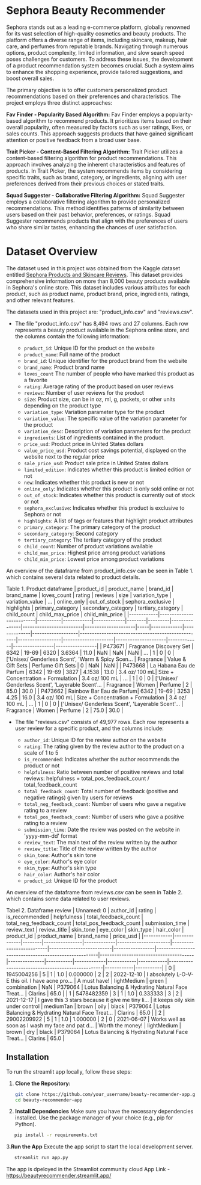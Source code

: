 # Sephora Beauty Recommender 

Sephora stands out as a leading e-commerce platform, globally renowned for its vast selection of high-quality cosmetics and beauty products. The platform offers a diverse range of items, including skincare, makeup, hair care, and perfumes from reputable brands. Navigating through numerous options, product complexity, limited information, and slow search speed poses challenges for customers. To address these issues, the development of a product recommendation system becomes crucial. Such a system aims to enhance the shopping experience, provide tailored suggestions, and boost overall sales.

The primary objective is to offer customers personalized product recommendations based on their preferences and characteristics.
The project employs three distinct approaches: 

**Fav Finder - Popularity Based Algorithm:**
Fav Finder employs a popularity-based algorithm to recommend products. It prioritizes items based on their overall popularity, often measured by factors such as user ratings, likes, or sales counts. This approach suggests products that have gained significant attention or positive feedback from a broad user base.

**Trait Picker - Content-Based Filtering Algorithm:**
Trait Picker utilizes a content-based filtering algorithm for product recommendations. This approach involves analyzing the inherent characteristics and features of products. In Trait Picker, the system recommends items by considering specific traits, such as brand, category, or ingredients, aligning with user preferences derived from their previous choices or stated traits.

**Squad Suggester - Collaborative Filtering Algorithm:**
Squad Suggester employs a collaborative filtering algorithm to provide personalized recommendations. This method identifies patterns of similarity between users based on their past behavior, preferences, or ratings. Squad Suggester recommends products that align with the preferences of users who share similar tastes, enhancing the chances of user satisfaction.


# Dataset Overview
The dataset used in this project was obtained from the Kaggle dataset entitled [Sephora Products and Skincare Reviews](https://www.kaggle.com/datasets/nadyinky/sephora-products-and-skincare-reviews). This dataset provides comprehensive information on more than 8,000 beauty products available in Sephora's online store. This dataset includes various attributes for each product, such as product name, product brand, price, ingredients, ratings, and other relevant features.

The datasets used in this project are: "product_info.csv" and "reviews.csv".

* The file "product_info.csv" has 8,494 rows and 27 columns. Each row represents a beauty product available in the Sephora online store, and the columns contain the following information:

  * `product_id`: Unique ID for the product on the website
  * `product_name`: Full name of the product
  * `brand_id`: Unique identifier for the product brand from the website
  * `brand_name`: Product brand name
  * `loves_count` The number of people who have marked this product as a favorite
  * `rating`: Average rating of the product based on user reviews
  * `reviews`: Number of user reviews for the product
  * `size`: Product size, can be in oz, ml, g, packets, or other units depending on the product type
  * `variation_type`: Variation parameter type for the product
  * `variation_value`: The specific value of the variation parameter for the product
  * `variation_desc`: Description of variation parameters for the product
  * `ingredients`: List of ingredients contained in the product.
  * `price_usd`: Product price in United States dollars
  * `value_price_usd`: Product cost savings potential, displayed on the website next to the regular price
  * `sale_price_usd`: Product sale price in United States dollars
  * `limited_edition`: Indicates whether this product is limited edition or not
  * `new`: Indicates whether this product is new or not
  * `online_only`: Indicates whether this product is only sold online or not
  * `out_of_stock`: Indicates whether this product is currently out of stock or not
  * `sephora_exclusive`: Indicates whether this product is exclusive to Sephora or not
  * `highlights`: A list of tags or features that highlight product attributes
  * `primary_category`: The primary category of the product
  * `secondary_category`: Second category
  * `tertiary_category`: The tertiary category of the product
  * `child_count`: Number of product variations available
  * `child_max_price`: Highest price among product variations
  * `child_min_price`: Lowest price among product variations
 
An overview of the dataframe from product_info.csv can be seen in Table 1. which contains several data related to product details.

Table 1. Product dataframe
| product_id |       product_name       | brand_id | brand_name | loves_count | rating | reviews |     size      |     variation_type      |   variation_value   | ... | online_only | out_of_stock | sephora_exclusive |                     highlights                    | primary_category | secondary_category |  tertiary_category  | child_count | child_max_price | child_min_price |
|------------|--------------------------|----------|------------|-------------|--------|---------|---------------|-------------------------|---------------------|-----|-------------|--------------|-------------------|---------------------------------------------------|------------------|---------------------|---------------------|-------------|-----------------|-----------------|
|  P473671   | Fragrance Discovery Set  |   6342   |   19-69    |     6320    | 3.6364 |   11.0  |     NaN       |          NaN            |        NaN          | ... |      1      |      0       |        0          | ['Unisex/ Genderless Scent', 'Warm & Spicy Scen... |     Fragrance     |  Value & Gift Sets |  Perfume Gift Sets |      0      |       NaN       |       NaN       |
|  P473668   |  La Habana Eau de Parfum |   6342   |   19-69    |     3827    | 4.1538 |   13.0  | 3.4 oz/ 100 mL| Size + Concentration + Formulation | 3.4 oz/ 100 mL | ... |      1      |      0       |        0          | ['Unisex/ Genderless Scent', 'Layerable Scent'... |     Fragrance     |       Women       |      Perfume       |      2      |      85.0       |      30.0       |
|  P473662   | Rainbow Bar Eau de Parfum|   6342   |   19-69    |     3253    |  4.25  |   16.0  | 3.4 oz/ 100 mL| Size + Concentration + Formulation | 3.4 oz/ 100 mL | ... |      1      |      0       |        0          | ['Unisex/ Genderless Scent', 'Layerable Scent'... |     Fragrance     |       Women       |      Perfume       |      2      |      75.0       |      30.0       |


* The file "reviews.csv" consists of 49,977 rows. Each row represents a user review for a specific product, and the columns include:

  * `author_id`: Unique ID for the review author on the website
  * `rating`: The rating given by the review author to the product on a scale of 1 to 5
  * `is_recommended`: Indicates whether the author recommends the product or not
  * `helpfulness`: Ratio between number of positive reviews and total reviews: helpfulness = total_pos_feedback_count / total_feedback_count
  * `total_feedback_count`: Total number of feedback (positive and negative ratings) given by users for reviews
  * `total_neg_feedback_count`: Number of users who gave a negative rating to a review
  * `total_pos_feedback_count`: Number of users who gave a positive rating to a review
  * `submission_time`: Date the review was posted on the website in 'yyyy-mm-dd' format
  * `review_text`: The main text of the review written by the author
  * `review_title`: Title of the review written by the author
  * `skin_tone`: Author's skin tone
  * `eye_color`: Author's eye color
  * `skin_type`: Author's skin type
  * `hair_color`: Author's hair color
  * `product_id`: Unique ID for the product

An overview of the dataframe from reviews.csv can be seen in Table 2. which contains some data related to user reviews.

Tabel 2. Dataframe review
| Unnamed: 0 | author_id    | rating | is_recommended | helpfulness | total_feedback_count | total_neg_feedback_count | total_pos_feedback_count | submission_time | review_text                                          | review_title                          | skin_tone     | eye_color | skin_type   | hair_color | product_id | product_name                                     | brand_name | price_usd |
|------------|--------------|--------|----------------|-------------|----------------------|--------------------------|--------------------------|-----------------|------------------------------------------------------|---------------------------------------|---------------|-----------|-------------|------------|------------|--------------------------------------------------|------------|-----------|
| 0          | 1945004256   | 5      | 1              | 1.0         | 0.000000             | 2                        | 2                        | 2022-12-10      | I absolutely L-O-V-E this oil. I have acne pro...    | A must have!                          | lightMedium   | green     | combination | NaN        | P379064    | Lotus Balancing & Hydrating Natural Face Treat... | Clarins    | 65.0      |
| 1          | 5478482359   | 3      | 1              | 1.0         | 0.333333             | 3                        | 2                        | 2021-12-17      | I gave this 3 stars because it give me tiny li...    | it keeps oily skin under control      | mediumTan    | brown     | oily        | black      | P379064    | Lotus Balancing & Hydrating Natural Face Treat... | Clarins    | 65.0      |
| 2          | 29002209922  | 5      | 1              | 1.0         | 1.000000             | 2                        | 0                        | 2021-06-07      | Works well as soon as I wash my face and pat d...    | Worth the money!                      | lightMedium   | brown     | dry         | black      | P379064    | Lotus Balancing & Hydrating Natural Face Treat... | Clarins    | 65.0      |



## Installation

To run the streamlit app locally, follow these steps:

1. **Clone the Repository:**
   ```bash
   git clone https://github.com/your_username/beauty-recommender-app.git
   cd beauty-recommender-app
   ```

2. **Install Dependencies**
Make sure you have the necessary dependencies installed. Use the package manager of your choice (e.g., pip for Python).
 ```bash
    pip install -r requirements.txt
```

3.**Run the App**
Execute the app script to start the local development server.
 ```bash
    streamlit run app.py
```

The app is dpeloyed in the Streamliot community cloud
App Link - https://beautyrecommender.streamlit.app/

